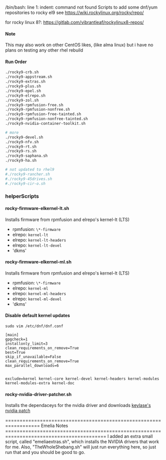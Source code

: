 /bin/bash: line 1: indent: command not found
Scripts to add some dnf/yum repositories to rocky el9
see https://wiki.rockylinux.org/rocky/repo/

for rocky linux 8?: https://gitlab.com/vibrantleaf/rockylinux8-repos/

#### Note
This may also work on other CentOS likes, (like alma linux) but i have no plans on testing any other rhel rebuild

#### Run Order
```sh
./rocky9-crb.sh
./rocky9-appstream.sh
./rocky9-extras.sh
./rocky9-plus.sh
./rocky9-epel.sh
./rocky9-elrepo.sh
./rocky9-zol.sh
./rocky9-rpmfusion-free.sh
./rocky9-rpmfusion-nonfree.sh
./rocky9-rpmfusion-free-tainted.sh
./rocky9-rpmfusion-nonfree-tainted.sh
./rocky9-nvidia-container-toolkit.sh

# more
./rocky9-devel.sh
./rocky9-nfv.sh
./rocky9-rt.sh
./rocky9-rs.sh
./rocky9-saphana.sh
./rocky9-ha.sh

# not updated to rhel9
#./rocky9-rancher.sh
#./rocky9-45drives.sh
#./rocky9-cir-o.sh
```

### helperScripts
#### rocky-firmware-elkernel-lt.sh
Installs firmware from rpmfusion and elrepo's kernel-lt (LTS)
- rpmfusion: `\*-firmware`
- elrepo: `kernel-lt`
- elrepo: `kernel-lt-headers`
- elrepo: `kernel-lt-devel`
- 'dkms'
#### rocky-firmware-elkernel-ml.sh
Installs firmware from rpmfusion and elrepo's kernel-lt (LTS)
- rpmfusion: `\*-firmware`
- elrepo: `kernel-ml`
- elrepo: `kernel-ml-headers`
- elrepo: `kernel-ml-devel`
- 'dkms'

#### Disable default kernel updates
`sudo vim /etc/dnf/dnf.conf`
```
[main]
gpgcheck=1
installonly_limit=3
clean_requirements_on_remove=True
best=True
skip_if_unavailable=False
clean_requirements_on_remove=True
max_parallel_downloads=6


exclude=kernel kernel-core kernel-devel kernel-headers kernel-modules kernel-modules-extra kernel-doc
```
#### rocky-nvidia-driver-patcher.sh
Installs the dependaceys for the nvidia driver and downloads [keylase's nvidia patch](https://github.com/keylase/nvidia-patch)


================================================================== Emelia Notes =========================================================================================
I added an extra small script, called "emeliaextras.sh", which installs the NVIDIA drivers that work for me. Also, "TheWholeShebang.sh" will just run everything here, so just run that and you should be good to go. 
